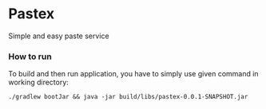 # Pastex
Simple and easy paste service

### How to run
To build and then run application, you have to simply use given command in working directory:
```shell script
./gradlew bootJar && java -jar build/libs/pastex-0.0.1-SNAPSHOT.jar
```
